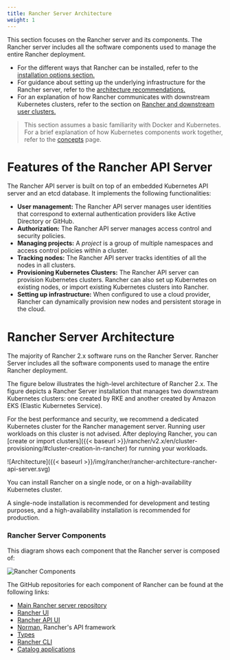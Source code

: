 ```yaml
---
title: Rancher Server Architecture
weight: 1
---
```


This section focuses on the Rancher server and its components. The Rancher server includes all the software components used to manage the entire Rancher deployment.

- For the different ways that Rancher can be installed, refer to the [installation options section.]({{<baseurl>}}/rancher/v2.x/en/overview/architecture/installation-options)
- For guidance about setting up the underlying infrastructure for the Rancher server, refer to the [architecture recommendations.]({{<baseurl>}}/rancher/v2.x/en/overview/architecture/architecture-recommendations)
- For an explanation of how Rancher communicates with downstream Kubernetes clusters, refer to the section on [Rancher and downstream user clusters.]({{<baseurl>}}/rancher/v2.x/en/overview/architecture/rancher-and-downstream)

> This section assumes a basic familiarity with Docker and Kubernetes. For a brief explanation of how Kubernetes components work together, refer to the [concepts]({{<baseurl>}}/rancher/v2.x/en/overview/concepts) page.

# Features of the Rancher API Server

The Rancher API server is built on top of an embedded Kubernetes API server and an etcd database. It implements the following functionalities:

-  **User management:** The Rancher API server manages user identities that correspond to external authentication providers like Active Directory or GitHub.
-	**Authorization:** The Rancher API server manages access control and security policies.
-	**Managing projects:** A _project_ is a group of multiple namespaces and access control policies within a cluster.
-  **Tracking nodes:** The Rancher API server tracks identities of all the nodes in all clusters.
- **Provisioning Kubernetes Clusters:** The Rancher API server can provision Kubernetes clusters. Rancher can also set up Kubernetes on existing nodes, or import existing Kubernetes clusters into Rancher.
- **Setting up infrastructure:**  When configured to use a cloud provider, Rancher can dynamically provision new nodes and persistent storage in the cloud.

# Rancher Server Architecture

The majority of Rancher 2.x software runs on the Rancher Server. Rancher Server includes all the software components used to manage the entire Rancher deployment.

The figure below illustrates the high-level architecture of Rancher 2.x. The figure depicts a Rancher Server installation that manages two downstream Kubernetes clusters: one created by RKE and another created by Amazon EKS (Elastic Kubernetes Service).

For the best performance and security, we recommend a dedicated Kubernetes cluster for the Rancher management server. Running user workloads on this cluster is not advised. After deploying Rancher, you can [create or import clusters]({{< baseurl >}}/rancher/v2.x/en/cluster-provisioning/#cluster-creation-in-rancher) for running your workloads.

![Architecture]({{< baseurl >}}/img/rancher/rancher-architecture-rancher-api-server.svg)

You can install Rancher on a single node, or on a high-availability Kubernetes cluster.

A single-node installation is recommended for development and testing purposes, and a high-availability installation is recommended for production.

### Rancher Server Components

This diagram shows each component that the Rancher server is composed of:

![Rancher Components]({{<baseurl>}}/img/rancher/rancher-architecture-rancher-components.svg)

The GitHub repositories for each component of Rancher can be found at the following links:

- [Main Rancher server repository](https://github.com/rancher/rancher)
- [Rancher UI](https://github.com/rancher/ui)
- [Rancher API UI](https://github.com/rancher/api-ui)
- [Norman,](https://github.com/rancher/norman) Rancher's API framework
- [Types](https://github.com/rancher/types)
- [Rancher CLI](https://github.com/rancher/cli)
- [Catalog applications](https://github.com/rancher/helm)